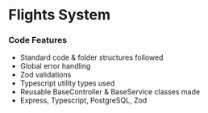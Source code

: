 # Flights System

### Code Features
- Standard code & folder structures followed
- Global error handling
- Zod validations
- Typescript utility types used
- Reusable BaseController & BaseService classes made
- Express, Typescript, PostgreSQL, Zod